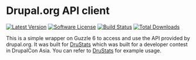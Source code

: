 # Drupal.org API client

[![Latest Version](https://img.shields.io/github/release/hussainweb/drupal-api-client.svg?style=flat-square)](https://github.com/hussainweb/drupal-api-client/releases)
[![Software License](https://img.shields.io/badge/license-GPLv2-brightgreen.svg?style=flat-square)](LICENSE.md)
[![Build Status](https://img.shields.io/travis/hussainweb/drupal-api-client/master.svg?style=flat-square)](https://travis-ci.org/hussainweb/drupal-api-client)
[![Total Downloads](https://img.shields.io/packagist/dt/hussainweb/drupal-api-client.svg?style=flat-square)](https://packagist.org/packages/hussainweb/drupal-api-client)


This is a simple wrapper on Guzzle 6 to access and use the API provided by drupal.org. It was built for [DruStats](https://github.com/hussainweb/drupal-stats) which was built for a developer contest in DrupalCon Asia. You can refer to [DruStats](https://github.com/hussainweb/drupal-stats) for example usage.
